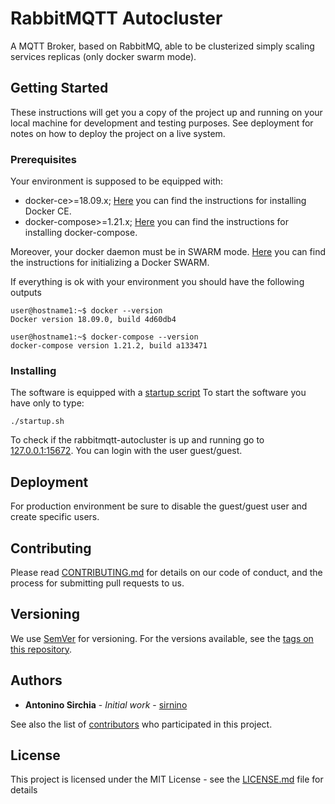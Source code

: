 # RabbitMQTT Autocluster
A MQTT Broker, based on RabbitMQ, able to be clusterized simply scaling services replicas (only docker swarm mode).

## Getting Started

These instructions will get you a copy of the project up and running on your local machine for development and testing purposes. See deployment for notes on how to deploy the project on a live system.

### Prerequisites

Your environment is supposed to be equipped with:

* docker-ce>=18.09.x; [Here](https://docs.docker.com/install/) you can find the instructions for installing Docker CE.
* docker-compose>=1.21.x; [Here](https://docs.docker.com/compose/install/) you can find the instructions for installing docker-compose.

Moreover, your docker daemon must be in SWARM mode. [Here](https://docs.docker.com/engine/swarm/swarm-tutorial/) you can find the instructions for initializing a Docker SWARM.

If everything is ok with your environment you should have the following outputs

```
user@hostname1:~$ docker --version
Docker version 18.09.0, build 4d60db4
```

```
user@hostname1:~$ docker-compose --version
docker-compose version 1.21.2, build a133471
```

### Installing

The software is equipped with a [startup script](startup.sh)
To start the software you have only to type:

```
./startup.sh
```
To check if the rabbitmqtt-autocluster is up and running go to [127.0.0.1:15672](127.0.0.1:15672).
You can login with the user guest/guest.



## Deployment

For production environment be sure to disable the guest/guest user and create specific users. 


## Contributing

Please read [CONTRIBUTING.md](CONTRIBUTING.md) for details on our code of conduct, and the process for submitting pull requests to us.

## Versioning

We use [SemVer](http://semver.org/) for versioning. For the versions available, see the [tags on this repository](https://github.com/sirnino/rabbitmqtt-autocluster/tags). 

## Authors

* **Antonino Sirchia** - *Initial work* - [sirnino](https://github.com/sirnino)

See also the list of [contributors](https://github.com/sirnino/rabbitmqtt-autocluster/graphs/contributors) who participated in this project.

## License

This project is licensed under the MIT License - see the [LICENSE.md](LICENSE.md) file for details
